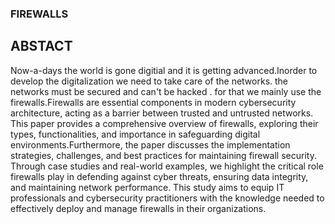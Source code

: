 ### FIREWALLS

## ABSTACT
  Now-a-days the world is gone digitial and it is getting advanced.Inorder to develop the digitalization we need to take care of the networks. the networks must be secured and can't be hacked . for that we mainly use the firewalls.Firewalls are essential components in modern cybersecurity architecture, acting as a barrier between trusted and untrusted networks. This paper provides a comprehensive overview of firewalls, exploring their types, functionalities, and importance in safeguarding digital environments.Furthermore, the paper discusses the implementation strategies, challenges, and best practices for maintaining firewall security. Through case studies and real-world examples, we highlight the critical role firewalls play in defending against cyber threats, ensuring data integrity, and maintaining network performance. This study aims to equip IT professionals and cybersecurity practitioners with the knowledge needed to effectively deploy and manage firewalls in their organizations.


